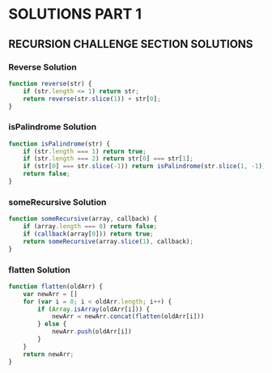 # SOLUTIONS PART 1
## RECURSION CHALLENGE SECTION SOLUTIONS
### Reverse Solution
```js
function reverse(str) {
	if (str.length <= 1) return str;
	return reverse(str.slice(1)) + str[0];
}
```
### isPalindrome Solution
```js
function isPalindrome(str) {
    if (str.length === 1) return true;
    if (str.length === 2) return str[0] === str[1];
    if (str[0] === str.slice(-1)) return isPalindrome(str.slice(1, -1))
    return false;
}
```
### someRecursive Solution
```js
function someRecursive(array, callback) {
    if (array.length === 0) return false;
    if (callback(array[0])) return true;
    return someRecursive(array.slice(1), callback);
}
```
### flatten Solution
```js
function flatten(oldArr) {
    var newArr = []
    for (var i = 0; i < oldArr.length; i++) {
    	if (Array.isArray(oldArr[i])) {
      		newArr = newArr.concat(flatten(oldArr[i]))
    	} else {
      		newArr.push(oldArr[i])
    	}
    } 
    return newArr;
}